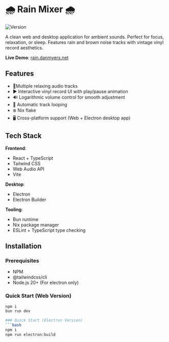 # 🌧️ Rain Mixer 🌧️

![Version](https://img.shields.io/badge/version-v0.0.5-blue.svg?cacheSeconds=2592000)

A clean web and desktop application for ambient sounds. Perfect for focus, relaxation, or sleep. Features rain and brown noise tracks with vintage vinyl record aesthetics.

**Live Demo**: [rain.danmyers.net](https://rain.danmyers.net)

## Features

- 🎵Multiple relaxing audio tracks
- ▶️ Interactive vinyl record UI with play/pause animation
- 🔊 Logarithmic volume control for smooth adjustment
- 🔁 Automatic track looping
- ❄️ Nix flake
- 🖥️ Cross-platform support (Web + Electron desktop app)

## Tech Stack

**Frontend**:
- React + TypeScript
- Tailwind CSS
- Web Audio API
- Vite

**Desktop**:
- Electron
- Electron Builder

**Tooling**:
- Bun runtime
- Nix package manager
- ESLint + TypeScript type checking

## Installation

### Prerequisites
- NPM
- @tailwindcss/cli
- Node.js 20+ (For electron only)

### Quick Start (Web Version)
```bash
npm i
bun run dev

### Quick Start (Electron Version)
```bash
npm i
npm run electron:build
